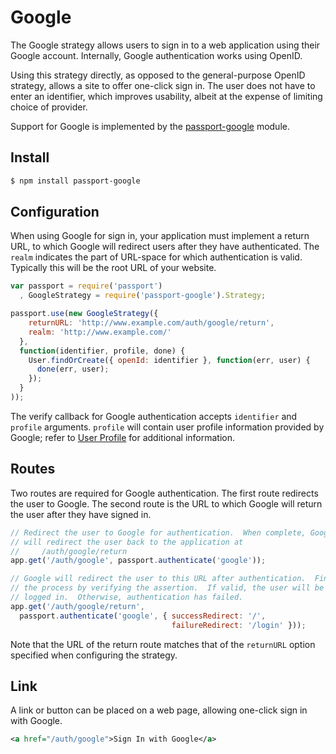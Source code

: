 
# Google

The Google strategy allows users to sign in to a web application using their
Google account.  Internally, Google authentication works using OpenID.

Using this strategy directly, as opposed to the general-purpose OpenID strategy,
allows a site to offer one-click sign in.  The user does not have to enter an
identifier, which improves usability, albeit at the expense of limiting choice
of provider.

Support for Google is implemented by the [passport-google](https://github.com/jaredhanson/passport-google)
module.

## Install

```bash
$ npm install passport-google
```

## Configuration

When using Google for sign in, your application must implement a return
URL, to which Google will redirect users after they have authenticated.
The `realm` indicates the part of URL-space for which authentication is valid.
Typically this will be the root URL of your website.

```javascript
var passport = require('passport')
  , GoogleStrategy = require('passport-google').Strategy;

passport.use(new GoogleStrategy({
    returnURL: 'http://www.example.com/auth/google/return',
    realm: 'http://www.example.com/'
  },
  function(identifier, profile, done) {
    User.findOrCreate({ openId: identifier }, function(err, user) {
      done(err, user);
    });
  }
));
```

The verify callback for Google authentication accepts `identifier` and `profile`
arguments.  `profile` will contain user profile information provided by Google;
refer to [User Profile](/guide/profile/) for additional information.

## Routes

Two routes are required for Google authentication.  The first route redirects
the user to Google.  The second route is the URL to which Google will return the
user after they have signed in.

```javascript
// Redirect the user to Google for authentication.  When complete, Google
// will redirect the user back to the application at
//     /auth/google/return
app.get('/auth/google', passport.authenticate('google'));

// Google will redirect the user to this URL after authentication.  Finish
// the process by verifying the assertion.  If valid, the user will be
// logged in.  Otherwise, authentication has failed.
app.get('/auth/google/return',
  passport.authenticate('google', { successRedirect: '/',
                                    failureRedirect: '/login' }));
```

Note that the URL of the return route matches that of the `returnURL` option
specified when configuring the strategy.

## Link

A link or button can be placed on a web page, allowing one-click sign in with
Google.

```xml
<a href="/auth/google">Sign In with Google</a>
```
